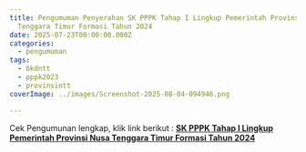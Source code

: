 ```yaml
---
title: Pengumuman Penyerahan SK PPPK Tahap I Lingkup Pemerintah Provinsi Nusa
  Tenggara Timur Formasi Tahun 2024
date: 2025-07-23T00:00:00.000Z
categories:
  - pengumuman
tags:
  - bkdntt
  - pppk2023
  - provinsintt
coverImage: ../images/Screenshot-2025-08-04-094946.png

---
```


Cek Pengumunan lengkap, klik link berikut : [**SK PPPK Tahap I Lingkup Pemerintah Provinsi Nusa Tenggara Timur Formasi Tahun 2024**](https://drive.google.com/file/d/19XDMVU_rrWfTtL0Z_Xv0pKI0W_RC4pjO/view)
